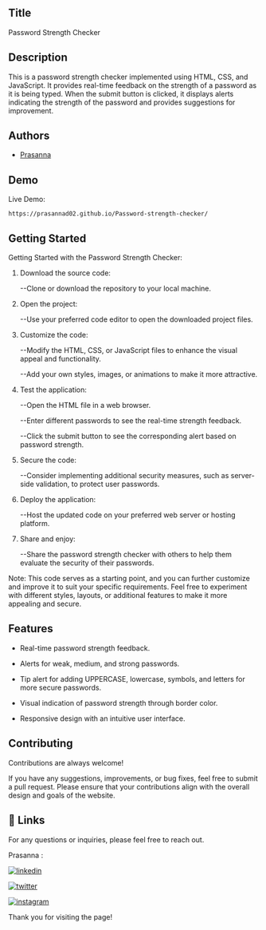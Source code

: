 
## Title

 Password Strength Checker

## Description 

This is a password strength checker implemented using HTML, CSS, and JavaScript. It provides real-time feedback on the strength of a password as it is being typed. When the submit button is clicked, it displays alerts indicating the strength of the password and provides suggestions for improvement.
## Authors

- [Prasanna](https://github.com/Prasanna02) 


## Demo

Live Demo:

    https://prasannad02.github.io/Password-strength-checker/
## Getting Started

Getting Started with the Password Strength Checker:

1. Download the source code:
   
    --Clone or download the repository to your local machine.

2. Open the project:
   
    --Use your preferred code editor to open the downloaded project files.

3. Customize the code:
   
    --Modify the HTML, CSS, or JavaScript files to enhance the visual appeal and functionality.
   
    --Add your own styles, images, or animations to make it more attractive.

4. Test the application:
   
    --Open the HTML file in a web browser.
   
    --Enter different passwords to see the real-time strength feedback.
   
    --Click the submit button to see the corresponding alert based on password strength.

5. Secure the code:
   
    --Consider implementing additional security measures, such as server-side validation, to protect user passwords.

6. Deploy the application:
   
    --Host the updated code on your preferred web server or hosting platform.

7. Share and enjoy:
   
    --Share the password strength checker with others to help them evaluate the security of their passwords.

Note: This code serves as a starting point, and you can further customize and improve it to suit your specific requirements. Feel free to experiment with different styles, layouts, or additional features to make it more appealing and secure.
## Features

- Real-time password strength feedback.

- Alerts for weak, medium, and strong passwords.

- Tip alert for adding UPPERCASE, lowercase, symbols, and letters for more secure passwords.

- Visual indication of password strength through border color.

- Responsive design with an intuitive user interface.
## Contributing

Contributions are always welcome!

If you have any suggestions, improvements, or bug fixes, feel free to submit a pull request. Please ensure that your contributions align with the overall design and goals of the website. 


## 🔗 Links

For any questions or inquiries, please feel free to reach out. 

Prasanna :

[![linkedin](https://img.shields.io/badge/linkedin-0A66C2?style=for-the-badge&logo=linkedin&logoColor=white)](https://www.linkedin.com/in/prasanna1572/)


[![twitter](https://img.shields.io/badge/twitter-1DA1F2?style=for-the-badge&logo=twitter&logoColor=white)](https://twitter.com/Hirthik_cham)

[![instagram](https://img.shields.io/badge/instagram-E4405F?style=for-the-badge&logo=instagram&logoColor=white)](https://www.instagram.com/moonstrucktraveller003/)


Thank you for visiting the page!
